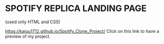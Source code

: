 # SPOTIFY REPLICA LANDING PAGE
(used only HTML and CSS)

https://kajuu1712.github.io/Spotify_Clone_Project/
Click on this link to have a preview of my project.
